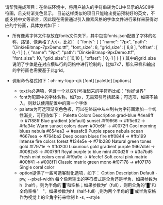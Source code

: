 请帮我完成项目：在终端环境中，将用户输入的字符串转为CLI中显示的ASCII字符画，且支持渐变色显示。
目前这样类似的项目只能输出提前预制好的英文，不能支持中文等语言，因此现在需要通过引入像素风格的字体文件进行采样来获得对应的字符画，具体方式如下：
- 所有像素字体文件存放在fonts文件夹下，其中包含fonts.json配置了字体的名称、路径、像素格子大小，比如：
{
    "fonts": 
    [
        {
            "name": "7px",
            "path": "DinkieBitmap-7pxDemo.ttf",
            "font_size": 8,
            "grid_size": [
                8,8
            ],
            "offset": [
                0,-1
            ]
        },
        {
            "name": "9px",
            "path": "DinkieBitmap-9pxDemo.ttf",
            "font_size": 10,
            "grid_size": [
                10,10
            ],
            "offset": [
                0,-1
            ]
        }
    ]
}
其中的grid_size说明了字体是在对应横纵行的网格中进行绘制的，比如7x7，那么采样和输出的字符画也需要基于此grid。
- 调用命令格式如下：oh-my-logo-cjk <text> [font] [palette] [options]
    - text为必选项，包含一个以双引号括起来的字符串比如："你好世界"
    - font为配置中的字体名称，如7px，无需双引号括起来；可选项，如果不输入，则默认使用配置中的第一个字体
    - palette为可选项渐变色色板，可以在终端中从左到右为字符画添加一个线性渐变，可用值如下：
    Palette 	Colors 	Description
    grad-blue 	#4ea8ff → #7f88ff 	Blue gradient (default)
    sunset 	#ff9966 → #ff5e62 → #ffa34e 	Warm sunset colors
    dawn 	#00c6ff → #0072ff 	Cool morning blues
    nebula 	#654ea3 → #eaafc8 	Purple space nebula
    ocean 	#667eea → #764ba2 	Deep ocean blues
    fire 	#ff0844 → #ffb199 	Intense fire colors
    forest 	#134e5e → #71b280 	Natural green tones
    gold 	#f7971e → #ffd200 	Luxurious gold gradient
    purple 	#667db6 → #0082c8 → #0078ff 	Royal purple to blue
    mint 	#00d2ff → #3a7bd5 	Fresh mint colors
    coral 	#ff9a9e → #fecfef 	Soft coral pink
    matrix 	#00ff41 → #008f11 	Classic matrix green
    mono 	#f07178 → #f07178 	Single coral color
    - option提供了一些可选客制化选项，如下：
    Option 	Description 	Default
    -pw, --pixel-width <pw>   每个像素输出的字符模式是全角还是半角，如果参数为h（half），则为半角的'█'和空格；如果参数为f（full），则用全角的"█"和全角空格"　"，如果参数为hf（half-full）,则为两个半角的'█'或半角空格作为视觉上的全角字符来绘制   h
    -s, --style <style>   额外样式选择：none：无额外样式；simpleBlock：如果使用此选项，将-pw的规则强制应用为hf（half-full），然后将其中原本的两个半角的'█'替换为"_|"；shade：阴影样式（实现方式：依次遍历空格留空格子，如果空格子正上方一格有填充，那么保持留空，否则填充"░"。如果正上方一格无格子，也就是第一行，则填充"░"）；block：伪3d格子样式（实现方式：依次遍历空格子，检查该格子左上角方向的三个相邻格子，这里为说明方便，将该包含该空格子的左上角三个格子共四个格子是否填充描述为：[1，1，1，0]（最左上、该空格上方格子、该格子左边格子、该空格子），实心为1、空格留白为0，制表符阴影的填充规则为：
[1，1，1，0]-"╔",
[1，1，0，0]-"═",
[1，0，1，0]-"║",
[1，0，0，0]-"╝",
[0，0，0，0]-" ",
[0，1，1，0]-"╔",
[0，0，1，0]-"╗",
[0，1，0，0]-"╚",

    默认样式为block
    -d, --direction <dir> 	Gradient direction (vertical, horizontal, diagonal) 	vertical
    --letter-spacing <n> 	Letter spacing for filled mode (integer spaces between characters, 0+) 	1
    --reverse-gradient 	Reverse gradient colors 	false
    -l, --list-palettes 	Show all available color palettes 	-
    --gallery 	Render text in all available palettes 	-
    --color 	Force color output (useful for pipes) 	-
    --no-color 	Disable color output 	-
    -v, --version 	Show version number 	-
    -h, --help 	Show help information 	-

- 具体工作方式为：根据用户输入的文本，从对应字体文件字符进行对应格子的采样，按照半角或全角规则输出对应点阵字符画到CLI，需要注意字符如果达到终端最大宽度，则需要换行处理。

项目使用python实现，使用uv进行管理。